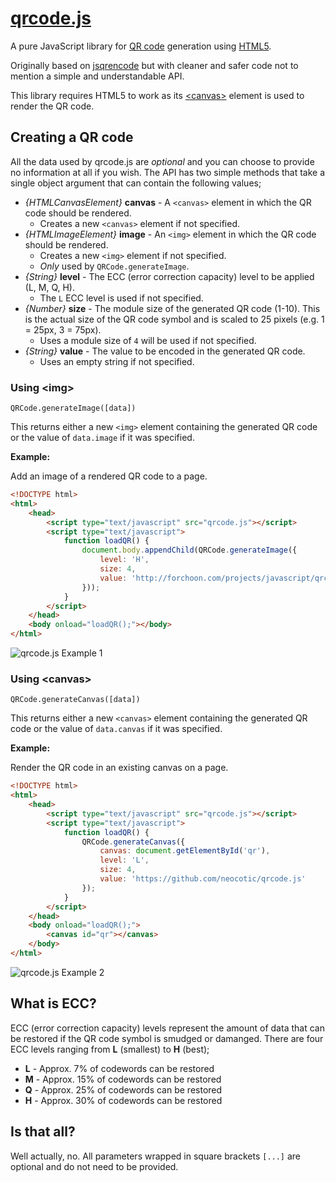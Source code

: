 # [qrcode.js](http://forchoon.com/projects/javascript/qrcode-js/)

A pure JavaScript library for [QR code](http://en.wikipedia.org/wiki/QR_code)
generation using [HTML5](http://en.wikipedia.org/wiki/HTML5).

Originally based on [jsqrencode](http://code.google.com/p/jsqrencode/) but with
cleaner and safer code not to mention a simple and understandable API.

This library requires HTML5 to work as its
[&lt;canvas&gt;](https://developer.mozilla.org/en/DOM/HTMLCanvasElement)
element is used to render the QR code.

## Creating a QR code

All the data used by qrcode.js are *optional* and you can choose to provide no
information at all if you wish. The API has two simple methods that take a
single object argument that can contain the following values;

* *{HTMLCanvasElement}* **canvas** - A `<canvas>` element in which the QR code
  should be rendered.
  * Creates a new `<canvas>` element if not specified.
* *{HTMLImageElement}* **image** - An `<img>` element in which the QR code
  should be rendered.
  * Creates a new `<img>` element if not specified.
  * *Only* used by `QRCode.generateImage`.
* *{String}* **level** - The ECC (error correction capacity) level to be
  applied (L, M, Q, H).
  * The `L` ECC level is used if not specified.
* *{Number}* **size** - The module size of the generated QR code (1-10). This
  is the actual size of the QR code symbol and is scaled to 25 pixels
  (e.g. 1 = 25px, 3 = 75px).
  * Uses a module size of `4` will be used if not specified.
* *{String}* **value** - The value to be encoded in the generated QR code.
  * Uses an empty string if not specified.

### Using &lt;img&gt;

```
QRCode.generateImage([data])
```

This returns either a new `<img>` element containing the generated QR code or
the value of `data.image` if it was specified.

**Example:**

Add an image of a rendered QR code to a page.

``` html
<!DOCTYPE html>
<html>
    <head>
        <script type="text/javascript" src="qrcode.js"></script>
        <script type="text/javascript">
            function loadQR() {
                document.body.appendChild(QRCode.generateImage({
                    level: 'H',
                    size: 4,
                    value: 'http://forchoon.com/projects/javascript/qrcode-js/'
                }));
            }
        </script>
    </head>
    <body onload="loadQR();"></body>
</html>
```

![qrcode.js Example
1](http://forchoon.com/wp-content/uploads/2011/08/qrcode-js-1.png)

### Using &lt;canvas&gt;

```
QRCode.generateCanvas([data])
```

This returns either a new `<canvas>` element containing the generated QR code
or the value of `data.canvas` if it was specified.

**Example:**

Render the QR code in an existing canvas on a page.

``` html
<!DOCTYPE html>
<html>
    <head>
        <script type="text/javascript" src="qrcode.js"></script>
        <script type="text/javascript">
            function loadQR() {
                QRCode.generateCanvas({
                    canvas: document.getElementById('qr'),
                    level: 'L',
                    size: 4,
                    value: 'https://github.com/neocotic/qrcode.js'
                });
            }
        </script>
    </head>
    <body onload="loadQR();">
        <canvas id="qr"></canvas>
    </body>
</html>
```

![qrcode.js Example
2](http://forchoon.com/wp-content/uploads/2011/08/qrcode-js-2.png)

## What is ECC?

ECC (error correction capacity) levels represent the amount of data that can be
restored if the QR code symbol is smudged or damanged. There are four ECC
levels ranging from **L** (smallest) to **H** (best);

* **L** - Approx. 7% of codewords can be restored
* **M** - Approx. 15% of codewords can be restored
* **Q** - Approx. 25% of codewords can be restored
* **H** - Approx. 30% of codewords can be restored

## Is that all?

Well actually, no. All parameters wrapped in square brackets `[...]` are
optional and do not need to be provided.